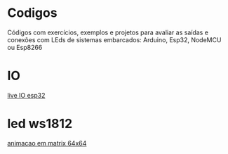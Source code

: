 # Codigos

Códigos com exercícios, exemplos e projetos para avaliar as saídas e conexões
com LEds de sistemas embarcados: Arduino, Esp32, NodeMCU ou Esp8266

# IO

[live IO esp32](https://www.youtube.com/watch?v=UxkOosaNohU)


# led ws1812

[animacao em matrix 64x64](https://www.youtube.com/watch?v=FJH_oCnTxec)
